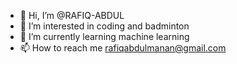 - 👋 Hi, I’m @RAFIQ-ABDUL
- 👀 I’m interested in coding and badminton
- 🌱 I’m currently learning machine learning
- 📫 How to reach me rafiqabdulmanan@gmail.com
  

<!---
RAFIQ-ABDUL/RAFIQ-ABDUL is a ✨ special ✨ repository because its `README.md` (this file) appears on your GitHub profile.
You can click the Preview link to take a look at your changes.
--->
